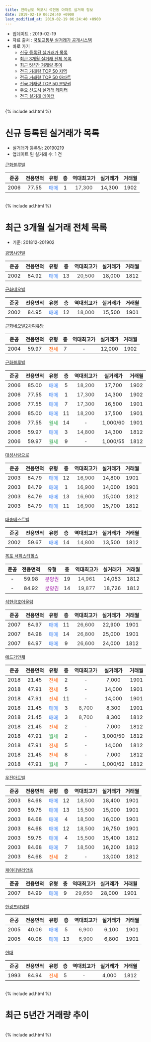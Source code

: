 ```yaml
---
title: 전라남도 목포시 석현동 아파트 실거래 정보
date: 2019-02-19 06:24:40 +0900
last_modified_at: 2019-02-19 06:24:40 +0900
---
```


* 업데이트 : 2019-02-19
* 자료 출처 : [국토교통부 실거래가 공개시스템](http://rt.molit.go.kr)
* 바로 가기
    * [신규 등록된 실거래가 목록](#신규-등록된-실거래가-목록)
    * [최근 3개월 실거래 전체 목록](#최근-3개월-실거래-전체-목록)
    * [최근 5년간 거래량 추이](#최근-5년간-거래량-추이)
    * [전국 거래량 TOP 50 지역](https://inasie.github.io/apt-trade-info/최근-3개월-전국에서-가장-거래가-많이-발생한-지역)
    * [전국 거래량 TOP 50 아파트](https://inasie.github.io/apt-trade-info/최근-3개월-전국에서-가장-거래가-많이-발생한-아파트)
    * [전국 거래량 TOP 50 분양권](https://inasie.github.io/apt-trade-info/최근-3개월-전국에서-가장-거래가-많이-발생한-분양권)
    * [주요 신도시 실거래 데이터](https://inasie.github.io/apt-trade-info/주요-신도시)
    * [전국 실거래 데이터](https://inasie.github.io/apt-trade-info/전국)
<br>
{% include ad.html %}
<br>

# 신규 등록된 실거래가 목록
* 실거래가 등록일: 20190219
* 업데이트 된 실거래 수: 1 건


[근화블루빌](https://search.naver.com/search.naver?query=%EC%A0%84%EB%9D%BC%EB%82%A8%EB%8F%84+%EB%AA%A9%ED%8F%AC%EC%8B%9C+%EC%84%9D%ED%98%84%EB%8F%99+%EA%B7%BC%ED%99%94%EB%B8%94%EB%A3%A8%EB%B9%8C)

|준공|전용면적|유형|층|역대최고가|실거래가|거래월|
|:---:|:---:|:---:|:---:|:---:|:---:|:---:|
|2006|77.55|<span style="color:#4285f3">매매</span>|1|<span style="color:#444444">17,300</span>|14,300|1902|


<br>
{% include ad.html %}
<br>

# 최근 3개월 실거래 전체 목록
* 기준: 201812-201902


[광명샤인빌](https://search.naver.com/search.naver?query=%EC%A0%84%EB%9D%BC%EB%82%A8%EB%8F%84+%EB%AA%A9%ED%8F%AC%EC%8B%9C+%EC%84%9D%ED%98%84%EB%8F%99+%EA%B4%91%EB%AA%85%EC%83%A4%EC%9D%B8%EB%B9%8C)

|준공|전용면적|유형|층|역대최고가|실거래가|거래월|
|:---:|:---:|:---:|:---:|:---:|:---:|:---:|
|2002|84.92|<span style="color:#4285f3">매매</span>|13|<span style="color:#444444">20,500</span>|18,000|1812|

[근화네오빌](https://search.naver.com/search.naver?query=%EC%A0%84%EB%9D%BC%EB%82%A8%EB%8F%84+%EB%AA%A9%ED%8F%AC%EC%8B%9C+%EC%84%9D%ED%98%84%EB%8F%99+%EA%B7%BC%ED%99%94%EB%84%A4%EC%98%A4%EB%B9%8C)

|준공|전용면적|유형|층|역대최고가|실거래가|거래월|
|:---:|:---:|:---:|:---:|:---:|:---:|:---:|
|2002|84.95|<span style="color:#4285f3">매매</span>|12|<span style="color:#444444">18,000</span>|15,500|1901|

[근화네오빌2차여유당](https://search.naver.com/search.naver?query=%EC%A0%84%EB%9D%BC%EB%82%A8%EB%8F%84+%EB%AA%A9%ED%8F%AC%EC%8B%9C+%EC%84%9D%ED%98%84%EB%8F%99+%EA%B7%BC%ED%99%94%EB%84%A4%EC%98%A4%EB%B9%8C2%EC%B0%A8%EC%97%AC%EC%9C%A0%EB%8B%B9)

|준공|전용면적|유형|층|역대최고가|실거래가|거래월|
|:---:|:---:|:---:|:---:|:---:|:---:|:---:|
|2004|59.97|<span style="color:#ff5a00">전세</span>|7|<span style="color:#444444">-</span>|12,000|1902|

[근화블루빌](https://search.naver.com/search.naver?query=%EC%A0%84%EB%9D%BC%EB%82%A8%EB%8F%84+%EB%AA%A9%ED%8F%AC%EC%8B%9C+%EC%84%9D%ED%98%84%EB%8F%99+%EA%B7%BC%ED%99%94%EB%B8%94%EB%A3%A8%EB%B9%8C)

|준공|전용면적|유형|층|역대최고가|실거래가|거래월|
|:---:|:---:|:---:|:---:|:---:|:---:|:---:|
|2006|85.00|<span style="color:#4285f3">매매</span>|5|<span style="color:#444444">18,200</span>|17,700|1902|
|2006|77.55|<span style="color:#4285f3">매매</span>|1|<span style="color:#444444">17,300</span>|14,300|1902|
|2006|77.55|<span style="color:#4285f3">매매</span>|7|<span style="color:#444444">17,300</span>|16,500|1901|
|2006|85.00|<span style="color:#4285f3">매매</span>|11|<span style="color:#444444">18,200</span>|17,500|1901|
|2006|77.55|<span style="color:#34a853">월세</span>|14|<span style="color:#444444">-</span>|1,000/60|1901|
|2006|59.97|<span style="color:#4285f3">매매</span>|3|<span style="color:#444444">14,800</span>|14,300|1812|
|2006|59.97|<span style="color:#34a853">월세</span>|9|<span style="color:#444444">-</span>|1,000/55|1812|

[대성사랑으로](https://search.naver.com/search.naver?query=%EC%A0%84%EB%9D%BC%EB%82%A8%EB%8F%84+%EB%AA%A9%ED%8F%AC%EC%8B%9C+%EC%84%9D%ED%98%84%EB%8F%99+%EB%8C%80%EC%84%B1%EC%82%AC%EB%9E%91%EC%9C%BC%EB%A1%9C)

|준공|전용면적|유형|층|역대최고가|실거래가|거래월|
|:---:|:---:|:---:|:---:|:---:|:---:|:---:|
|2003|84.79|<span style="color:#4285f3">매매</span>|12|<span style="color:#444444">16,900</span>|14,800|1901|
|2003|84.79|<span style="color:#4285f3">매매</span>|1|<span style="color:#444444">16,900</span>|14,000|1901|
|2003|84.79|<span style="color:#4285f3">매매</span>|13|<span style="color:#444444">16,900</span>|15,000|1812|
|2003|84.79|<span style="color:#4285f3">매매</span>|11|<span style="color:#444444">16,900</span>|15,700|1812|

[대송베스트빌](https://search.naver.com/search.naver?query=%EC%A0%84%EB%9D%BC%EB%82%A8%EB%8F%84+%EB%AA%A9%ED%8F%AC%EC%8B%9C+%EC%84%9D%ED%98%84%EB%8F%99+%EB%8C%80%EC%86%A1%EB%B2%A0%EC%8A%A4%ED%8A%B8%EB%B9%8C)

|준공|전용면적|유형|층|역대최고가|실거래가|거래월|
|:---:|:---:|:---:|:---:|:---:|:---:|:---:|
|2002|59.67|<span style="color:#4285f3">매매</span>|14|<span style="color:#444444">14,800</span>|13,500|1812|

[목포 서희스타힐스](https://search.naver.com/search.naver?query=%EC%A0%84%EB%9D%BC%EB%82%A8%EB%8F%84+%EB%AA%A9%ED%8F%AC%EC%8B%9C+%EC%84%9D%ED%98%84%EB%8F%99+%EB%AA%A9%ED%8F%AC+%EC%84%9C%ED%9D%AC%EC%8A%A4%ED%83%80%ED%9E%90%EC%8A%A4)

|준공|전용면적|유형|층|역대최고가|실거래가|거래월|
|:---:|:---:|:---:|:---:|:---:|:---:|:---:|
|-|59.98|<span style="color:#9C11A5">분양권</span>|19|<span style="color:#444444">14,961</span>|14,053|1812|
|-|84.92|<span style="color:#9C11A5">분양권</span>|14|<span style="color:#444444">19,877</span>|18,726|1812|

[석현금호어울림](https://search.naver.com/search.naver?query=%EC%A0%84%EB%9D%BC%EB%82%A8%EB%8F%84+%EB%AA%A9%ED%8F%AC%EC%8B%9C+%EC%84%9D%ED%98%84%EB%8F%99+%EC%84%9D%ED%98%84%EA%B8%88%ED%98%B8%EC%96%B4%EC%9A%B8%EB%A6%BC)

|준공|전용면적|유형|층|역대최고가|실거래가|거래월|
|:---:|:---:|:---:|:---:|:---:|:---:|:---:|
|2007|84.97|<span style="color:#4285f3">매매</span>|11|<span style="color:#444444">26,600</span>|22,900|1901|
|2007|84.98|<span style="color:#4285f3">매매</span>|14|<span style="color:#444444">26,800</span>|25,000|1901|
|2007|84.97|<span style="color:#4285f3">매매</span>|9|<span style="color:#444444">26,600</span>|24,000|1812|

[에드가안채](https://search.naver.com/search.naver?query=%EC%A0%84%EB%9D%BC%EB%82%A8%EB%8F%84+%EB%AA%A9%ED%8F%AC%EC%8B%9C+%EC%84%9D%ED%98%84%EB%8F%99+%EC%97%90%EB%93%9C%EA%B0%80%EC%95%88%EC%B1%84)

|준공|전용면적|유형|층|역대최고가|실거래가|거래월|
|:---:|:---:|:---:|:---:|:---:|:---:|:---:|
|2018|21.45|<span style="color:#ff5a00">전세</span>|2|<span style="color:#444444">-</span>|7,000|1901|
|2018|47.91|<span style="color:#ff5a00">전세</span>|5|<span style="color:#444444">-</span>|14,000|1901|
|2018|47.91|<span style="color:#ff5a00">전세</span>|11|<span style="color:#444444">-</span>|14,000|1901|
|2018|21.45|<span style="color:#4285f3">매매</span>|3|<span style="color:#444444">8,700</span>|8,300|1901|
|2018|21.45|<span style="color:#4285f3">매매</span>|3|<span style="color:#444444">8,700</span>|8,300|1812|
|2018|21.45|<span style="color:#ff5a00">전세</span>|2|<span style="color:#444444">-</span>|7,000|1812|
|2018|47.91|<span style="color:#34a853">월세</span>|2|<span style="color:#444444">-</span>|3,000/50|1812|
|2018|47.91|<span style="color:#ff5a00">전세</span>|5|<span style="color:#444444">-</span>|14,000|1812|
|2018|21.45|<span style="color:#ff5a00">전세</span>|8|<span style="color:#444444">-</span>|7,000|1812|
|2018|47.91|<span style="color:#34a853">월세</span>|7|<span style="color:#444444">-</span>|1,000/62|1812|

[우진아트빌](https://search.naver.com/search.naver?query=%EC%A0%84%EB%9D%BC%EB%82%A8%EB%8F%84+%EB%AA%A9%ED%8F%AC%EC%8B%9C+%EC%84%9D%ED%98%84%EB%8F%99+%EC%9A%B0%EC%A7%84%EC%95%84%ED%8A%B8%EB%B9%8C)

|준공|전용면적|유형|층|역대최고가|실거래가|거래월|
|:---:|:---:|:---:|:---:|:---:|:---:|:---:|
|2003|84.68|<span style="color:#4285f3">매매</span>|12|<span style="color:#444444">18,500</span>|18,400|1901|
|2003|59.75|<span style="color:#4285f3">매매</span>|13|<span style="color:#444444">15,500</span>|15,000|1901|
|2003|84.68|<span style="color:#4285f3">매매</span>|4|<span style="color:#444444">18,500</span>|16,000|1901|
|2003|84.68|<span style="color:#4285f3">매매</span>|12|<span style="color:#444444">18,500</span>|16,750|1901|
|2003|59.75|<span style="color:#4285f3">매매</span>|4|<span style="color:#444444">15,500</span>|15,400|1812|
|2003|84.68|<span style="color:#4285f3">매매</span>|7|<span style="color:#444444">18,500</span>|16,200|1812|
|2003|84.68|<span style="color:#ff5a00">전세</span>|2|<span style="color:#444444">-</span>|13,000|1812|

[케이디빌리앙뜨](https://search.naver.com/search.naver?query=%EC%A0%84%EB%9D%BC%EB%82%A8%EB%8F%84+%EB%AA%A9%ED%8F%AC%EC%8B%9C+%EC%84%9D%ED%98%84%EB%8F%99+%EC%BC%80%EC%9D%B4%EB%94%94%EB%B9%8C%EB%A6%AC%EC%95%99%EB%9C%A8)

|준공|전용면적|유형|층|역대최고가|실거래가|거래월|
|:---:|:---:|:---:|:---:|:---:|:---:|:---:|
|2007|84.99|<span style="color:#4285f3">매매</span>|9|<span style="color:#444444">29,650</span>|28,000|1901|

[한광프라임빌](https://search.naver.com/search.naver?query=%EC%A0%84%EB%9D%BC%EB%82%A8%EB%8F%84+%EB%AA%A9%ED%8F%AC%EC%8B%9C+%EC%84%9D%ED%98%84%EB%8F%99+%ED%95%9C%EA%B4%91%ED%94%84%EB%9D%BC%EC%9E%84%EB%B9%8C)

|준공|전용면적|유형|층|역대최고가|실거래가|거래월|
|:---:|:---:|:---:|:---:|:---:|:---:|:---:|
|2005|40.06|<span style="color:#4285f3">매매</span>|5|<span style="color:#444444">6,900</span>|6,100|1901|
|2005|40.06|<span style="color:#4285f3">매매</span>|13|<span style="color:#444444">6,900</span>|6,800|1901|

[현대](https://search.naver.com/search.naver?query=%EC%A0%84%EB%9D%BC%EB%82%A8%EB%8F%84+%EB%AA%A9%ED%8F%AC%EC%8B%9C+%EC%84%9D%ED%98%84%EB%8F%99+%ED%98%84%EB%8C%80)

|준공|전용면적|유형|층|역대최고가|실거래가|거래월|
|:---:|:---:|:---:|:---:|:---:|:---:|:---:|
|1993|84.94|<span style="color:#ff5a00">전세</span>|5|<span style="color:#444444">-</span>|4,000|1812|


<br>
{% include ad.html %}
<br>

# 최근 5년간 거래량 추이


<div style="width:100%;">
    <canvas id="deal_progress" height="200"></canvas>
</div>

<script>
new Chart(document.getElementById("deal_progress"), {
    type: 'line',
    data: {
        labels: ['201402','201403','201404','201405','201406','201407','201408','201409','201410','201411','201412','201501','201502','201503','201504','201505','201506','201507','201508','201509','201510','201511','201512','201601','201602','201603','201604','201605','201606','201607','201608','201609','201610','201611','201612','201701','201702','201703','201704','201705','201706','201707','201708','201709','201710','201711','201712','201801','201802','201803','201804','201805','201806','201807','201808','201809','201810','201811','201812','201901','201902'],
        datasets: [{
            label: '매매',
            pointRadius: 1,
            data: [21, 19, 16, 15, 20, 17, 21, 29, 33, 22, 17, 30, 31, 30, 27, 34, 28, 22, 33, 18, 33, 19, 17, 25, 19, 21, 13, 6, 21, 23, 16, 20, 22, 23, 19, 15, 16, 24, 20, 17, 19, 24, 22, 16, 15, 12, 10, 17, 22, 21, 24, 16, 20, 7, 14, 11, 16, 10, 11, 15, 2],
            borderColor: "rgba(255, 201, 14, 1)",
            backgroundColor: "rgba(255, 201, 14, 0.5)",
            fill: false,
            lineTension: 0
        },{
            label: '전월세',
            pointRadius: 1,
            data: [7, 10, 7, 5, 10, 5, 9, 15, 11, 5, 9, 5, 4, 9, 6, 1, 7, 10, 6, 4, 4, 4, 4, 4, 20, 2, 2, 3, 1, 8, 5, 0, 4, 1, 5, 1, 4, 3, 7, 3, 2, 4, 6, 6, 3, 3, 3, 2, 4, 6, 7, 4, 5, 6, 5, 6, 3, 16, 8, 4, 1],
            borderColor: "rgba(0, 141, 185, 1)",
            backgroundColor: "rgba(0, 141, 185, 0.5)",
            fill: false,
            lineTension: 0
        }
        ]
    },
    options: {
        responsive: true,
        title: {
            display: false
        },
        tooltips: {
            mode: 'index',
            intersect: false
        },
        hover: {
            mode: 'nearest',
            intersect: true
        },
        scales: {
            xAxes: [{
                display: true,
                scaleLabel: {
                    display: true,
                    labelString: '년/월'
                }
            }],
            yAxes: [{
                display: true,
                ticks: {
                    suggestedMin: 0,
                },
                scaleLabel: {
                    display: true,
                    labelString: '실거래 수'
                }
            }]
        }
    }
});

</script>


<br>
{% include ad.html %}
<br>

